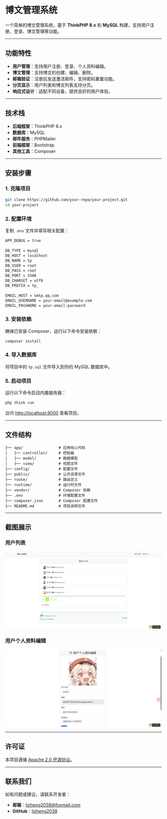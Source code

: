 
# 博文管理系统

一个简单的博文管理系统，基于 **ThinkPHP 8.x** 和 **MySQL** 构建，支持用户注册、登录、博文管理等功能。

---

## 功能特性

- **用户管理**：支持用户注册、登录、个人资料编辑。
- **博文管理**：支持博文的创建、编辑、删除。
- **邮箱验证**：注册后发送激活邮件，支持密码重置功能。
- **分页显示**：用户列表和博文列表支持分页。
- **响应式设计**：适配不同设备，提供良好的用户体验。

---

## 技术栈

- **后端框架**：ThinkPHP 8.x
- **数据库**：MySQL
- **邮件服务**：PHPMailer
- **前端框架**：Bootstrap
- **其他工具**：Composer

---

## 安装步骤

### 1. 克隆项目
```bash
git clone https://github.com/your-repo/your-project.git
cd your-project
```

### 2. 配置环境
复制 `.env` 文件并填写相关配置：
```plaintext
APP_DEBUG = true

DB_TYPE = mysql
DB_HOST = localhost
DB_NAME = tp
DB_USER = root
DB_PASS = root
DB_PORT = 3306
DB_CHARSET = utf8
DB_PREFIX = tp_

EMAIL_HOST = smtp.qq.com
EMAIL_USERNAME = your-email@example.com
EMAIL_PASSWORD = your-email-password
```

### 3. 安装依赖
确保已安装 Composer，运行以下命令安装依赖：
```bash
composer install
```

### 4. 导入数据库
将项目中的 `tp.sql` 文件导入到你的 MySQL 数据库中。

### 5. 启动项目
运行以下命令启动内置服务器：
```bash
php think run
```
访问 [http://localhost:8000](http://localhost:8000) 查看项目。

---

## 文件结构

```
├── app/                # 应用核心代码
│   ├── controller/     # 控制器
│   ├── model/          # 数据模型
│   ├── view/           # 视图文件
├── config/             # 配置文件
├── public/             # 公共资源文件
├── route/              # 路由定义
├── runtime/            # 运行时文件
├── vendor/             # Composer 依赖
├── .env                # 环境配置文件
├── composer.json       # Composer 配置文件
├── README.md           # 项目说明文件
```

---

## 截图展示

### 用户列表
![用户列表](image.png)

### 用户个人资料编辑
![用户个人资料编辑](image-1.png)

---

## 许可证

本项目遵循 [Apache 2.0 开源协议](http://www.apache.org/licenses/LICENSE-2.0)。

---

## 联系我们

如有问题或建议，请联系开发者：
- **邮箱**：lizheng2038@foxmail.com
- **GitHub**：[lizheng2038](https://github.com/)


